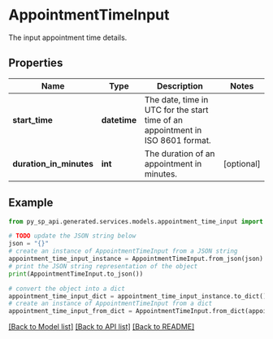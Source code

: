 # AppointmentTimeInput

The input appointment time details.

## Properties

Name | Type | Description | Notes
------------ | ------------- | ------------- | -------------
**start_time** | **datetime** | The date, time in UTC for the start time of an appointment in ISO 8601 format. | 
**duration_in_minutes** | **int** | The duration of an appointment in minutes. | [optional] 

## Example

```python
from py_sp_api.generated.services.models.appointment_time_input import AppointmentTimeInput

# TODO update the JSON string below
json = "{}"
# create an instance of AppointmentTimeInput from a JSON string
appointment_time_input_instance = AppointmentTimeInput.from_json(json)
# print the JSON string representation of the object
print(AppointmentTimeInput.to_json())

# convert the object into a dict
appointment_time_input_dict = appointment_time_input_instance.to_dict()
# create an instance of AppointmentTimeInput from a dict
appointment_time_input_from_dict = AppointmentTimeInput.from_dict(appointment_time_input_dict)
```
[[Back to Model list]](../README.md#documentation-for-models) [[Back to API list]](../README.md#documentation-for-api-endpoints) [[Back to README]](../README.md)


